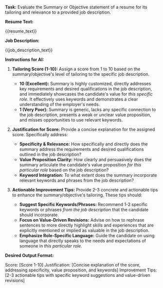 **Task:** Evaluate the Summary or Objective statement of a resume for its tailoring and relevance to a provided job description.

**Resume Text:**

{{resume_text}}

**Job Description:**

{{job_description_text}}

**Instructions for AI:**

1. **Tailoring Score (1-10):** Assign a score from 1 to 10 based on the summary/objective's level of tailoring to the specific job description.

   - **10 (Excellent):** Summary is highly customized, directly addresses key requirements and desired qualifications in the job description, and immediately showcases the candidate's value for _this specific role_. It effectively uses keywords and demonstrates a clear understanding of the employer's needs.
   - **1 (Very Poor):** Summary is generic, lacks any specific connection to the job description, presents a weak or unclear value proposition, and misses opportunities to use relevant keywords.

2. **Justification for Score:** Provide a concise explanation for the assigned score. Specifically address:

   - **Specificity & Relevance:** How specifically and directly does the summary address the requirements and desired qualifications outlined in the job description?
   - **Value Proposition Clarity:** How clearly and persuasively does the summary articulate the candidate's value proposition _for this particular role_ based on the job description?
   - **Keyword Integration:** To what extent does the summary incorporate relevant keywords and phrases from the job description?

3. **Actionable Improvement Tips:** Provide 2-3 concrete and actionable tips to enhance the summary/objective's tailoring. These tips should:
   - **Suggest Specific Keywords/Phrases:** Recommend 1-2 specific keywords or phrases _from the job description_ that the candidate should incorporate.
   - **Focus on Value-Driven Revisions:** Advise on how to rephrase sentences to more directly highlight skills and experiences that are explicitly mentioned or implied as valuable in the job description.
   - **Emphasize Role-Specific Language:** Guide the candidate on using language that directly speaks to the needs and expectations of someone in _this particular role_.

**Desired Output Format:**

Score: [Score 1-10]
Justification: [Concise explanation of the score, addressing specificity, value proposition, and keywords]
Improvement Tips: [2-3 actionable tips with specific keyword suggestions and value-driven revisions]
